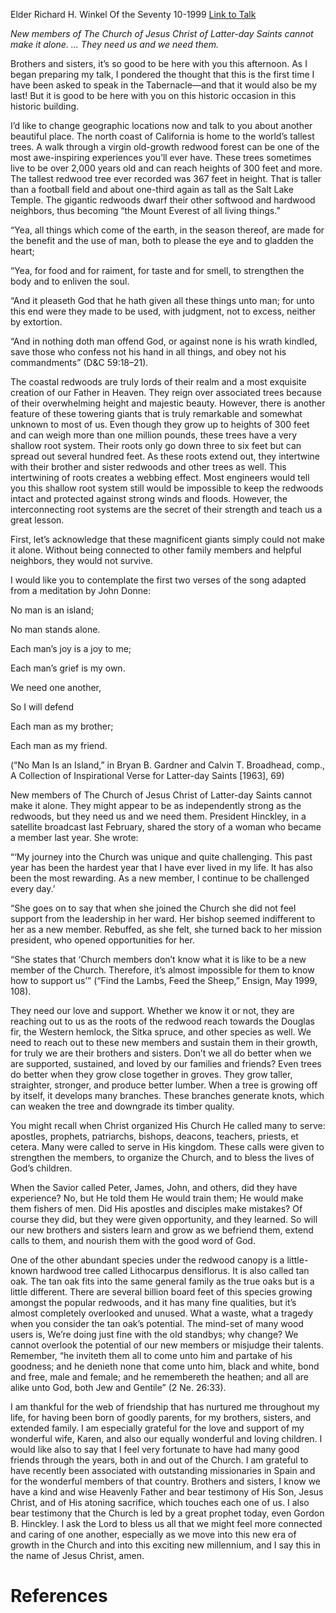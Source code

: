 Elder Richard H. Winkel
Of the Seventy
10-1999
[Link to Talk](https://www.churchofjesuschrist.org/study/general-conference/1999/10/no-man-is-an-island?lang=eng)

_New members of The Church of Jesus Christ of Latter-day Saints cannot make it alone. … They need us and we need them._

Brothers and sisters, it’s so good to be here with you this afternoon. As I began preparing my talk, I pondered the thought that this is the first time I have been asked to speak in the Tabernacle—and that it would also be my last! But it is good to be here with you on this historic occasion in this historic building.

I’d like to change geographic locations now and talk to you about another beautiful place. The north coast of California is home to the world’s tallest trees. A walk through a virgin old-growth redwood forest can be one of the most awe-inspiring experiences you’ll ever have. These trees sometimes live to be over 2,000 years old and can reach heights of 300 feet and more. The tallest redwood tree ever recorded was 367 feet in height. That is taller than a football field and about one-third again as tall as the Salt Lake Temple. The gigantic redwoods dwarf their other softwood and hardwood neighbors, thus becoming “the Mount Everest of all living things.”

“Yea, all things which come of the earth, in the season thereof, are made for the benefit and the use of man, both to please the eye and to gladden the heart;

“Yea, for food and for raiment, for taste and for smell, to strengthen the body and to enliven the soul.

“And it pleaseth God that he hath given all these things unto man; for unto this end were they made to be used, with judgment, not to excess, neither by extortion.

“And in nothing doth man offend God, or against none is his wrath kindled, save those who confess not his hand in all things, and obey not his commandments” (D&C 59:18–21).

The coastal redwoods are truly lords of their realm and a most exquisite creation of our Father in Heaven. They reign over associated trees because of their overwhelming height and majestic beauty. However, there is another feature of these towering giants that is truly remarkable and somewhat unknown to most of us. Even though they grow up to heights of 300 feet and can weigh more than one million pounds, these trees have a very shallow root system. Their roots only go down three to six feet but can spread out several hundred feet. As these roots extend out, they intertwine with their brother and sister redwoods and other trees as well. This intertwining of roots creates a webbing effect. Most engineers would tell you this shallow root system still would be impossible to keep the redwoods intact and protected against strong winds and floods. However, the interconnecting root systems are the secret of their strength and teach us a great lesson.

First, let’s acknowledge that these magnificent giants simply could not make it alone. Without being connected to other family members and helpful neighbors, they would not survive.

I would like you to contemplate the first two verses of the song adapted from a meditation by John Donne:





No man is an island;

No man stands alone.

Each man’s joy is a joy to me;

Each man’s grief is my own.

We need one another,

So I will defend

Each man as my brother;

Each man as my friend.





(“No Man Is an Island,” in Bryan B. Gardner and Calvin T. Broadhead, comp., A Collection of Inspirational Verse for Latter-day Saints [1963], 69)





New members of The Church of Jesus Christ of Latter-day Saints cannot make it alone. They might appear to be as independently strong as the redwoods, but they need us and we need them. President Hinckley, in a satellite broadcast last February, shared the story of a woman who became a member last year. She wrote:

“‘My journey into the Church was unique and quite challenging. This past year has been the hardest year that I have ever lived in my life. It has also been the most rewarding. As a new member, I continue to be challenged every day.’

“She goes on to say that when she joined the Church she did not feel support from the leadership in her ward. Her bishop seemed indifferent to her as a new member. Rebuffed, as she felt, she turned back to her mission president, who opened opportunities for her.

“She states that ‘Church members don’t know what it is like to be a new member of the Church. Therefore, it’s almost impossible for them to know how to support us’” (“Find the Lambs, Feed the Sheep,” Ensign, May 1999, 108).

They need our love and support. Whether we know it or not, they are reaching out to us as the roots of the redwood reach towards the Douglas fir, the Western hemlock, the Sitka spruce, and other species as well. We need to reach out to these new members and sustain them in their growth, for truly we are their brothers and sisters. Don’t we all do better when we are supported, sustained, and loved by our families and friends? Even trees do better when they grow close together in groves. They grow taller, straighter, stronger, and produce better lumber. When a tree is growing off by itself, it develops many branches. These branches generate knots, which can weaken the tree and downgrade its timber quality.

You might recall when Christ organized His Church He called many to serve: apostles, prophets, patriarchs, bishops, deacons, teachers, priests, et cetera. Many were called to serve in His kingdom. These calls were given to strengthen the members, to organize the Church, and to bless the lives of God’s children.

When the Savior called Peter, James, John, and others, did they have experience? No, but He told them He would train them; He would make them fishers of men. Did His apostles and disciples make mistakes? Of course they did, but they were given opportunity, and they learned. So will our new brothers and sisters learn and grow as we befriend them, extend calls to them, and nourish them with the good word of God.

One of the other abundant species under the redwood canopy is a little-known hardwood tree called Lithocarpus densiflorus. It is also called tan oak. The tan oak fits into the same general family as the true oaks but is a little different. There are several billion board feet of this species growing amongst the popular redwoods, and it has many fine qualities, but it’s almost completely overlooked and unused. What a waste, what a tragedy when you consider the tan oak’s potential. The mind-set of many wood users is, We’re doing just fine with the old standbys; why change? We cannot overlook the potential of our new members or misjudge their talents. Remember, “he inviteth them all to come unto him and partake of his goodness; and he denieth none that come unto him, black and white, bond and free, male and female; and he remembereth the heathen; and all are alike unto God, both Jew and Gentile” (2 Ne. 26:33).

I am thankful for the web of friendship that has nurtured me throughout my life, for having been born of goodly parents, for my brothers, sisters, and extended family. I am especially grateful for the love and support of my wonderful wife, Karen, and also our equally wonderful and loving children. I would like also to say that I feel very fortunate to have had many good friends through the years, both in and out of the Church. I am grateful to have recently been associated with outstanding missionaries in Spain and for the wonderful members of that country. Brothers and sisters, I know we have a kind and wise Heavenly Father and bear testimony of His Son, Jesus Christ, and of His atoning sacrifice, which touches each one of us. I also bear testimony that the Church is led by a great prophet today, even Gordon B. Hinckley. I ask the Lord to bless us all that we might feel more connected and caring of one another, especially as we move into this new era of growth in the Church and into this exciting new millennium, and I say this in the name of Jesus Christ, amen.

# References

